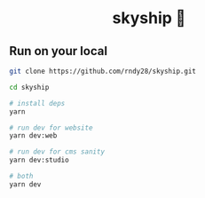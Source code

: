 <h1 align="center">skyship 🚀</h1>


## Run on your local

```bash
git clone https://github.com/rndy28/skyship.git

cd skyship

# install deps
yarn 

# run dev for website
yarn dev:web 

# run dev for cms sanity
yarn dev:studio

# both
yarn dev
```